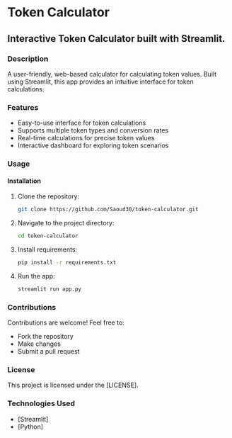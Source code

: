# Token Calculator

## Interactive Token Calculator built with Streamlit.

### Description
A user-friendly, web-based calculator for calculating token values. Built using Streamlit, this app provides an intuitive interface for token calculations.

### Features
- Easy-to-use interface for token calculations
- Supports multiple token types and conversion rates
- Real-time calculations for precise token values
- Interactive dashboard for exploring token scenarios

### Usage

#### Installation
1. Clone the repository: 
    ```bash
    git clone https://github.com/Saoud30/token-calculator.git
    ```
2. Navigate to the project directory: 
    ```bash
    cd token-calculator
    ```
3. Install requirements: 
    ```bash
    pip install -r requirements.txt
    ```
4. Run the app: 
    ```bash
    streamlit run app.py
    ```

### Contributions
Contributions are welcome! Feel free to:
- Fork the repository
- Make changes
- Submit a pull request

### License
This project is licensed under the [LICENSE].

### Technologies Used
- [Streamlit]
- [Python]

